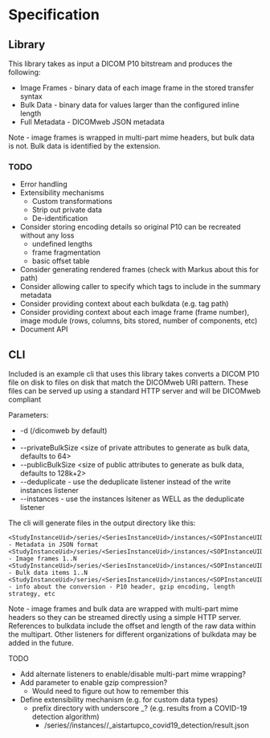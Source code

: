 # Specification

## Library

This library takes as input a DICOM P10 bitstream and produces the following:
* Image Frames - binary data of each image frame in the stored transfer syntax 
* Bulk Data - binary data for values larger than the configured inline length
* Full Metadata - DICOMweb JSON metadata

Note - image frames is wrapped in multi-part mime headers, but
bulk data is not.  Bulk data is identified by the extension.

### TODO

* Error handling
* Extensibility mechanisms
  * Custom transformations
  * Strip out private data
  * De-identification
* Consider storing encoding details so original P10 can be recreated without any loss
  * undefined lengths
  * frame fragmentation
  * basic offset table
* Consider generating rendered frames (check with Markus about this for path)
* Consider allowing caller to specify which tags to include in the summary metadata
* Consider providing context about each bulkdata (e.g. tag path)
* Consider providing context about each image frame (frame number), image module (rows, columns, bits stored, number of components, etc)
* Document API

## CLI

Included is an example cli that uses this library takes converts a DICOM P10 file on disk to files on disk that match
the DICOMweb URI pattern.  These files can be served up using a standard HTTP server and will be DICOMweb compliant

Parameters:
* -d <path to store DICOMweb format> (/dicomweb by default)
* <paths to DICOM P10 file or directory of DICOM P10 files>
* --privateBulkSize <size of private attributes to generate as bulk data, defaults to 64>
* --publicBulkSize <size of public attributes to generate as bulk data, defaults to 128k+2>
* --deduplicate  - use the deduplicate listener instead of the write instances listener
* --instances    - use the instances lsitener as WELL as the deduplicate listener

The cli will generate files in the output directory like this:

```
<StudyInstanceUid>/series/<SeriesInstanceUid>/instances/<SOPInstanceUID>/metadata - Metadata in JSON format
<StudyInstanceUid>/series/<SeriesInstanceUid>/instances/<SOPInstanceUID>/frames/ - Image frames 1..N
<StudyInstanceUid>/series/<SeriesInstanceUid>/instances/<SOPInstanceUID>/bulkdata - Bulk data items 1..N
<StudyInstanceUid>/series/<SeriesInstanceUid>/instances/<SOPInstanceUID>/info - info about the conversion - P10 header, gzip encoding, length strategy, etc
```

Note - image frames and bulk data are wrapped with multi-part mime headers so they can be streamed directly using a simple HTTP server.  References to bulkdata include the offset and length of the raw data within the multipart.
Other listeners for different organizations of bulkdata may be added in the future.

TODO
* Add alternate listeners to enable/disable multi-part mime wrapping?
* Add parameter to enable gzip compression?
  * Would need to figure out how to remember this
* Define extensibility mechanism (e.g. for custom data types)
  * prefix directory with underscore _? (e.g. results from a COVID-19 detection algorithm)
    * <StudyInstanceUid>/series/<SeriesInstanceUid>/instances/<SOPInstanceUID>/_aistartupco_covid19_detection/result.json
